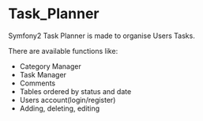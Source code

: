 Task_Planner
====================

<p>Symfony2 Task Planner is made to organise Users Tasks.</p>
<p>There are available functions like:</p>
<ul>
<li>Category Manager</li>
<li>Task Manager</li>
<li>Comments</li>
<li>Tables ordered by status and date</li>
<li>Users account(login/register)</li>
<li>Adding, deleting, editing</li>
</ul>
